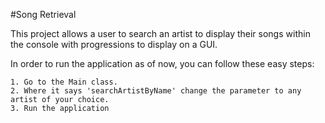 #Song Retrieval

This project allows a user to search an artist to display their songs within the console with progressions to display on a GUI.


In order to run the application as of now, you can follow these easy steps:

    1. Go to the Main class.
    2. Where it says 'searchArtistByName' change the parameter to any artist of your choice.
    3. Run the application
